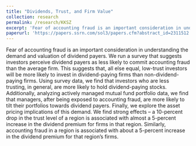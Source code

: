 ```yaml
---
title: "Dividends, Trust, and Firm Value"
collection: research
permalink: /research/KKSZ
excerpt: 'Fear of accounting fraud is an important consideration in understanding the demand and valuation of dividend payers. We run a survey that suggests investors perceive dividend payers as less likely to commit accounting fraud than the average firm. This suggests that, all else equal, low-trust investors will be more likely to invest in dividend-paying firms than non-dividend-paying firms. Using survey data, we find that investors who are less trusting, in general, are more likely to hold dividend-paying stocks. Additionally, analyzing actively managed mutual fund portfolio data, we find that managers, after being exposed to accounting fraud, are more likely to tilt their portfolios towards dividend payers. Finally, we explore the asset pricing implications of this demand. We find strong effects – a 10-percent drop in the trust level of a region is associated with almost a 5-percent increase in the dividend premium for firms in that region. Similarly, accounting fraud in a region is associated with about a 5-percent increase in the dividend premium for that region’s firms.'
paperurl: 'https://papers.ssrn.com/sol3/papers.cfm?abstract_id=2311512'
---
```

Fear of accounting fraud is an important consideration in understanding the demand and valuation of dividend payers. We run a survey that suggests investors perceive dividend payers as less likely to commit accounting fraud than the average firm. This suggests that, all else equal, low-trust investors will be more likely to invest in dividend-paying firms than non-dividend-paying firms. Using survey data, we find that investors who are less trusting, in general, are more likely to hold dividend-paying stocks. Additionally, analyzing actively managed mutual fund portfolio data, we find that managers, after being exposed to accounting fraud, are more likely to tilt their portfolios towards dividend payers. Finally, we explore the asset pricing implications of this demand. We find strong effects – a 10-percent drop in the trust level of a region is associated with almost a 5-percent increase in the dividend premium for firms in that region. Similarly, accounting fraud in a region is associated with about a 5-percent increase in the dividend premium for that region’s firms. 